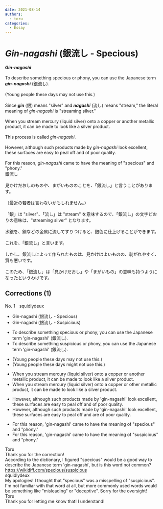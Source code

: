 ```yaml
---
date: 2021-08-14
authors:
  - toru
categories:
  - Essay
---
```


<h1 id="subject_show"><strong><em>Gin-nagashi</strong></em> (銀流し - Specious)</h1>
<div class="date" hidden>Aug 14, 2021 21:04</div>
<div id="post"><div id="body_show_ori">
<strong><em>Gin-nagashi</strong></em><br/><br/>To describe something specious or phony, you can use the Japanese term <strong><em>gin-nagashi</em></strong> (銀流し).<br/><br/>(Young people these days may not use this.)<br/><br/>Since <strong><em>gin</em></strong> (銀) means "silver" and <strong><em>nagashi</em></strong> (流し) means "stream," the literal meaning of <em>gin-nagashi</em> is "streaming silver."<br/><br/>When you stream mercury (liquid silver) onto a copper or another metallic product, it can be made to look like a silver product.<br/><br/>This process is called <em>gin-nagashi</em>.<br/><br/>However, although such products made by <em>gin-nagashi</em> look excellent, these surfaces are easy to peal off and of poor quality.<br/><br/>For this reason, <em>gin-nagashi</em> came to have the meaning of "specious" and "phony."
</div></div>

<!-- more -->

<div id="post_ja"><div id="body_show_mo">
銀流し<br/><br/>見かけだおしのものや、まがいもののことを、「銀流し」と言うことがあります。<br/><br/>（最近の若者は言わないかもしれません。）<br/><br/>「銀」は "silver"、「流し」は "stream" を意味するので、「銀流し」の文字どおりの意味は、"streaming silver" となります。<br/><br/>水銀を、銅などの金属に流してすりつけると、銀色に仕上げることができます。<br/><br/>これを、「銀流し」と言います。<br/><br/>しかし、銀流しによって作られたものは、見かけはよいものの、剥がれやすく、質も悪いです。<br/><br/>このため、「銀流し」は「見かけだおし」や「まがいもの」の意味も持つようになったというわけです。
</div></div>

## Corrections (1)
<div id="block"><div class="first_name"> No. 1　<span class="just_name">squidlydeux</span></div><div id="block2">
<ul class="correction_field">
<li class="incorrect">Gin-nagashi (銀流し - Specious)</li>
<li class="corrected correct">
Gin-nagashi (銀流し - <span class="f_blue">Suspicious</span>)
</li>
</ul>
<ul class="correction_field">
<li class="incorrect">To describe something specious or phony, you can use the Japanese term 'gin-nagashi' (銀流し).</li>
<li class="corrected correct">
To describe something <span class="f_blue">suspicious</span> or phony, you can use the Japanese term 'gin-nagashi' (銀流し).
</li>
</ul>
<ul class="correction_field">
<li class="incorrect">(Young people these days may not use this.)</li>
<li class="corrected correct">
(Young people these days <span class="f_blue">might</span> not use this.)
</li>
</ul>
<ul class="correction_field">
<li class="incorrect">When you stream mercury (liquid silver) onto a copper or another metallic product, it can be made to look like a silver product.</li>
<li class="corrected correct">
When you stream mercury (liquid silver) onto a copper or <span class="f_blue">other</span> metallic product, it can be made to look like a silver product.
</li>
</ul>
<ul class="correction_field">
<li class="incorrect">However, although such products made by 'gin-nagashi' look excellent, these surfaces are easy to peal off and of poor quality.</li>
<li class="corrected correct">
However, although such products made by 'gin-nagashi' look excellent, these surfaces are easy to peal off and <span class="f_blue">are</span> of poor quality.
</li>
</ul>
<ul class="correction_field">
<li class="incorrect">For this reason, 'gin-nagashi' came to have the meaning of "specious" and "phony."</li>
<li class="corrected correct">
For this reason, 'gin-nagashi' came to have the meaning of "<span class="f_blue">suspicious</span>" and "phony."
</li>
</ul>
</div><div class="name"><span class="just_name">Toru</span><br>
Thank you for the correction!<br/>According to the dictionary, I figured "specious" would be a good way to describe the Japanese term 'gin-nagashi', but is this word not common?<br/><a href="https://wikidiff.com/specious/suspicious" target="_blank">https://wikidiff.com/specious/suspicious</a>
</div>
<div class="name"><span class="just_name">squidlydeux</span><br>
My apologies!  I thought that "specious" was a misspelling of "suspicious".  I'm not familiar with that word at all, but more commonly used words would be something like "misleading" or "deceptive".  Sorry for the oversight!
</div>
<div class="name"><span class="just_name">Toru</span><br>
Thank you for letting me know that! I understand!
</div>
</div>
